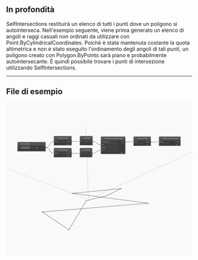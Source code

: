 ## In profondità
SelfIntersections restituirà un elenco di tutti i punti dove un poligono si autointerseca. Nell'esempio seguente, viene prima generato un elenco di angoli e raggi casuali non ordinati da utilizzare con Point.ByCylindricalCoordinates. Poiché è stata mantenuta costante la quota altimetrica e non è stato eseguito l'ordinamento degli angoli di tali punti, un poligono creato con Polygon.ByPoints sarà piano e probabilmente autointersecante. È quindi possibile trovare i punti di intersezione utilizzando SelfIntersections.
___
## File di esempio

![SelfIntersections](./Autodesk.DesignScript.Geometry.Polygon.SelfIntersections_img.jpg)

